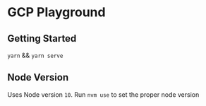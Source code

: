 # GCP Playground

## Getting Started

`yarn` && `yarn serve`

## Node Version

Uses Node version `10`. Run `nvm use` to set the proper node version
